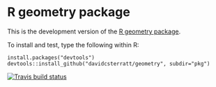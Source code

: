 # R geometry package
This is the development version of the [R geometry package](https://davidcsterratt.github.io/geometry).

To install and test, type the following within R:
```
install.packages("devtools")
devtools::install_github("davidcsterratt/geometry", subdir="pkg")
```

<!-- badges: start -->
[![Travis build status](https://travis-ci.org/davidcsterratt/geometry.svg?branch=master)](https://travis-ci.org/davidcsterratt/geometry)
<!-- badges: end -->
